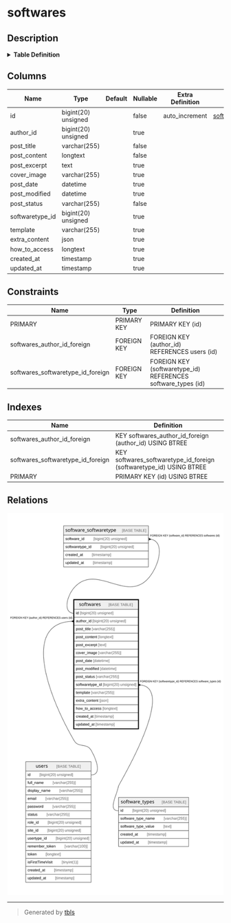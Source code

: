 # softwares

## Description

<details>
<summary><strong>Table Definition</strong></summary>

```sql
CREATE TABLE `softwares` (
  `id` bigint(20) unsigned NOT NULL AUTO_INCREMENT,
  `author_id` bigint(20) unsigned DEFAULT NULL,
  `post_title` varchar(255) COLLATE utf8mb4_unicode_ci NOT NULL,
  `post_content` longtext COLLATE utf8mb4_unicode_ci NOT NULL,
  `post_excerpt` text COLLATE utf8mb4_unicode_ci,
  `cover_image` varchar(255) COLLATE utf8mb4_unicode_ci DEFAULT NULL,
  `post_date` datetime DEFAULT NULL,
  `post_modified` datetime DEFAULT NULL,
  `post_status` varchar(255) COLLATE utf8mb4_unicode_ci NOT NULL,
  `softwaretype_id` bigint(20) unsigned DEFAULT NULL,
  `template` varchar(255) COLLATE utf8mb4_unicode_ci DEFAULT NULL,
  `extra_content` json DEFAULT NULL,
  `how_to_access` longtext COLLATE utf8mb4_unicode_ci,
  `created_at` timestamp NULL DEFAULT NULL,
  `updated_at` timestamp NULL DEFAULT NULL,
  PRIMARY KEY (`id`),
  KEY `softwares_author_id_foreign` (`author_id`),
  KEY `softwares_softwaretype_id_foreign` (`softwaretype_id`),
  CONSTRAINT `softwares_author_id_foreign` FOREIGN KEY (`author_id`) REFERENCES `users` (`id`) ON DELETE CASCADE,
  CONSTRAINT `softwares_softwaretype_id_foreign` FOREIGN KEY (`softwaretype_id`) REFERENCES `software_types` (`id`) ON DELETE CASCADE
) ENGINE=InnoDB AUTO_INCREMENT=[Redacted by tbls] DEFAULT CHARSET=utf8mb4 COLLATE=utf8mb4_unicode_ci
```

</details>

## Columns

| Name | Type | Default | Nullable | Extra Definition | Children | Parents | Comment |
| ---- | ---- | ------- | -------- | ---------------- | -------- | ------- | ------- |
| id | bigint(20) unsigned |  | false | auto_increment | [software_softwaretype](software_softwaretype.md) |  |  |
| author_id | bigint(20) unsigned |  | true |  |  | [users](users.md) |  |
| post_title | varchar(255) |  | false |  |  |  |  |
| post_content | longtext |  | false |  |  |  |  |
| post_excerpt | text |  | true |  |  |  |  |
| cover_image | varchar(255) |  | true |  |  |  |  |
| post_date | datetime |  | true |  |  |  |  |
| post_modified | datetime |  | true |  |  |  |  |
| post_status | varchar(255) |  | false |  |  |  |  |
| softwaretype_id | bigint(20) unsigned |  | true |  |  | [software_types](software_types.md) |  |
| template | varchar(255) |  | true |  |  |  |  |
| extra_content | json |  | true |  |  |  |  |
| how_to_access | longtext |  | true |  |  |  |  |
| created_at | timestamp |  | true |  |  |  |  |
| updated_at | timestamp |  | true |  |  |  |  |

## Constraints

| Name | Type | Definition |
| ---- | ---- | ---------- |
| PRIMARY | PRIMARY KEY | PRIMARY KEY (id) |
| softwares_author_id_foreign | FOREIGN KEY | FOREIGN KEY (author_id) REFERENCES users (id) |
| softwares_softwaretype_id_foreign | FOREIGN KEY | FOREIGN KEY (softwaretype_id) REFERENCES software_types (id) |

## Indexes

| Name | Definition |
| ---- | ---------- |
| softwares_author_id_foreign | KEY softwares_author_id_foreign (author_id) USING BTREE |
| softwares_softwaretype_id_foreign | KEY softwares_softwaretype_id_foreign (softwaretype_id) USING BTREE |
| PRIMARY | PRIMARY KEY (id) USING BTREE |

## Relations

![er](softwares.svg)

---

> Generated by [tbls](https://github.com/k1LoW/tbls)
